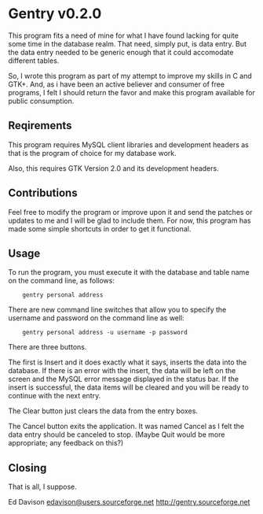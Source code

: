 # Gentry v0.2.0

This program fits a need of mine for what I have found lacking for quite
some time in the database realm.  That need, simply put, is data entry.
But the data entry needed to be generic enough that it could accomodate
different tables.

So, I wrote this program as part of my attempt to improve my skills in C
and GTK+.  And, as i have been an active believer and consumer of free
programs, I felt I should return the favor and make this program available
for public consumption.

## Reqirements

This program requires MySQL client libraries and development headers as 
that is the program of choice for my database work.

Also, this requires GTK Version 2.0 and its development headers.

## Contributions

Feel free to modify the program or improve upon it and send the patches
or updates to me and I will be glad to include them.  For now, this program
has made some simple shortcuts in order to get it functional.

## Usage

To run the program, you must execute it with the database and table name
on the command line, as follows:

```
	gentry personal address
```

There are new command line switches that allow you to specify the username
and password on the command line as well:

```
	gentry personal address -u username -p password
```


There are three buttons.  

The first is Insert and it does exactly what it says, inserts the data into
the database.  If there is an error with the insert, the data will be left
on the screen and the MySQL error message displayed in the status bar.  If
the insert is successful, the data items will be cleared and you will be
ready to continue with the next entry.

The Clear button just clears the data from the entry boxes.

The Cancel button exits the application.  It was named Cancel as I felt the
data entry should be canceled to stop.  (Maybe Quit would be more
appropriate; any feedback on this?)

## Closing

That is all, I suppose.

Ed Davison
edavison@users.sourceforge.net
http://gentry.sourceforge.net
